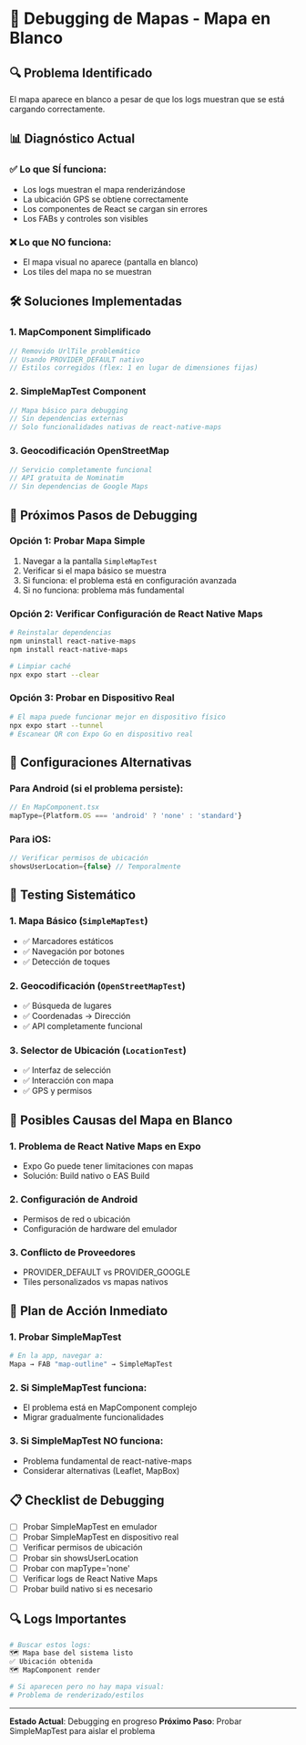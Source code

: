 # 🐛 Debugging de Mapas - Mapa en Blanco

## 🔍 Problema Identificado

El mapa aparece en blanco a pesar de que los logs muestran que se está cargando correctamente.

## 📊 Diagnóstico Actual

### ✅ Lo que SÍ funciona:
- Los logs muestran el mapa renderizándose
- La ubicación GPS se obtiene correctamente  
- Los componentes de React se cargan sin errores
- Los FABs y controles son visibles

### ❌ Lo que NO funciona:
- El mapa visual no aparece (pantalla en blanco)
- Los tiles del mapa no se muestran

## 🛠️ Soluciones Implementadas

### 1. **MapComponent Simplificado**
```typescript
// Removido UrlTile problemático
// Usando PROVIDER_DEFAULT nativo
// Estilos corregidos (flex: 1 en lugar de dimensiones fijas)
```

### 2. **SimpleMapTest Component**
```typescript
// Mapa básico para debugging
// Sin dependencias externas
// Solo funcionalidades nativas de react-native-maps
```

### 3. **Geocodificación OpenStreetMap**
```typescript
// Servicio completamente funcional
// API gratuita de Nominatim
// Sin dependencias de Google Maps
```

## 🎯 Próximos Pasos de Debugging

### Opción 1: Probar Mapa Simple
1. Navegar a la pantalla `SimpleMapTest`
2. Verificar si el mapa básico se muestra
3. Si funciona: el problema está en configuración avanzada
4. Si no funciona: problema más fundamental

### Opción 2: Verificar Configuración de React Native Maps
```bash
# Reinstalar dependencias
npm uninstall react-native-maps
npm install react-native-maps

# Limpiar caché
npx expo start --clear
```

### Opción 3: Probar en Dispositivo Real
```bash
# El mapa puede funcionar mejor en dispositivo físico
npx expo start --tunnel
# Escanear QR con Expo Go en dispositivo real
```

## 🔧 Configuraciones Alternativas

### Para Android (si el problema persiste):
```typescript
// En MapComponent.tsx
mapType={Platform.OS === 'android' ? 'none' : 'standard'}
```

### Para iOS:
```typescript
// Verificar permisos de ubicación
showsUserLocation={false} // Temporalmente
```

## 📱 Testing Sistemático

### 1. **Mapa Básico** (`SimpleMapTest`)
- ✅ Marcadores estáticos
- ✅ Navegación por botones
- ✅ Detección de toques

### 2. **Geocodificación** (`OpenStreetMapTest`)
- ✅ Búsqueda de lugares
- ✅ Coordenadas → Dirección
- ✅ API completamente funcional

### 3. **Selector de Ubicación** (`LocationTest`)
- ✅ Interfaz de selección
- ✅ Interacción con mapa
- ✅ GPS y permisos

## 🚨 Posibles Causas del Mapa en Blanco

### 1. **Problema de React Native Maps en Expo**
- Expo Go puede tener limitaciones con mapas
- Solución: Build nativo o EAS Build

### 2. **Configuración de Android**
- Permisos de red o ubicación
- Configuración de hardware del emulador

### 3. **Conflicto de Proveedores**
- PROVIDER_DEFAULT vs PROVIDER_GOOGLE
- Tiles personalizados vs mapas nativos

## 🎯 Plan de Acción Inmediato

### 1. **Probar SimpleMapTest**
```bash
# En la app, navegar a:
Mapa → FAB "map-outline" → SimpleMapTest
```

### 2. **Si SimpleMapTest funciona:**
- El problema está en MapComponent complejo
- Migrar gradualmente funcionalidades

### 3. **Si SimpleMapTest NO funciona:**
- Problema fundamental de react-native-maps
- Considerar alternativas (Leaflet, MapBox)

## 📋 Checklist de Debugging

- [ ] Probar SimpleMapTest en emulador
- [ ] Probar SimpleMapTest en dispositivo real
- [ ] Verificar permisos de ubicación
- [ ] Probar sin showsUserLocation
- [ ] Probar con mapType='none'
- [ ] Verificar logs de React Native Maps
- [ ] Probar build nativo si es necesario

## 🔍 Logs Importantes

```bash
# Buscar estos logs:
🗺️ Mapa base del sistema listo
✅ Ubicación obtenida
🗺️ MapComponent render

# Si aparecen pero no hay mapa visual:
# Problema de renderizado/estilos
```

---

**Estado Actual**: Debugging en progreso
**Próximo Paso**: Probar SimpleMapTest para aislar el problema
